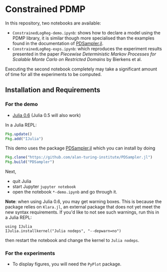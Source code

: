 # Constrained PDMP

In this repository, two notebooks are available:

* `ConstrainedLogReg-demo.ipynb`: shows how to declare a model using the PDMP library, it is similar though more specialised than the examples found in the documentation of [PDSampler.jl](https://github.com/alan-turing-institute/PDSampler.jl).
* `ConstrainedLogReg-exps.ipynb`: which reproduces the experiment results presented in the paper *Piecewise Deterministic Markov Processes for Scalable Monte Carlo on Restricted Domains* by Bierkens et al.

Executing the second notebook completely may take a significant amount of time for all the experiments to be computed.

## Installation and Requirements

### For the demo

* [Julia 0.6](https://julialang.org/downloads/) (Julia 0.5 will also work)

In a Julia REPL:

```julia
Pkg.update()
Pkg.add("IJulia")
```

This demo uses the package [PDSampler.jl](https://github.com/alan-turing-institute/PDSampler.jl) which you can install by doing

```julia
Pkg.clone("https://github.com/alan-turing-institute/PDSampler.jl")
Pkg.build("PDSampler")
```

Next,

* quit Julia
* start Jupyter `jupyter notebook`
* open the notebook `*-demo.ipynb` and go through it.

**Note**: when using Julia 0.6, you may get warning boxes. This is because the package relies on `Klara.jl`, an external package that does not yet meet the new syntax requirements. If you'd like to not see such warnings, run this in a Julia REPL:

```
using IJulia
IJulia.installkernel("Julia nodeps", "--depwarn=no")
```

then restart the notebook and change the kernel to `Julia nodeps`.

### For the experiments

* To display figures, you will need the `PyPlot` package.

